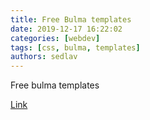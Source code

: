 ```yaml
---
title: Free Bulma templates
date: 2019-12-17 16:22:02
categories: [webdev]
tags: [css, bulma, templates]
authors: sedlav
---
```


Free bulma templates

[Link](https://bulmatemplates.github.io/bulma-templates/index.html)
